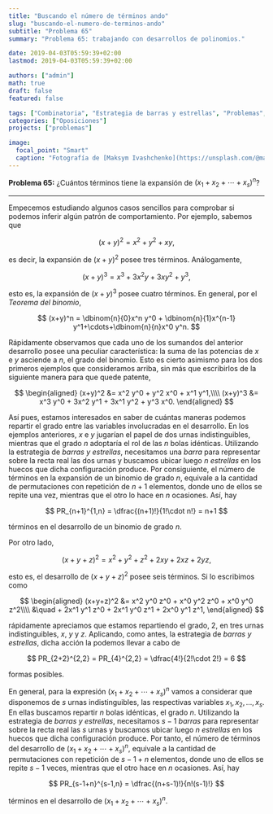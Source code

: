 ```yaml
---
title: "Buscando el número de términos ando"
slug: "buscando-el-numero-de-terminos-ando"
subtitle: "Problema 65"
summary: "Problema 65: trabajando con desarrollos de polinomios."

date: 2019-04-03T05:59:39+02:00
lastmod: 2019-04-03T05:59:39+02:00

authors: ["admin"]
math: true
draft: false
featured: false

tags: ["Combinatoria", "Estrategia de barras y estrellas", "Problemas", "Teorema del binomio"]
categories: ["Oposiciones"]
projects: ["problemas"]

image:
  focal_point: "Smart"
  caption: "Fotografía de [Maksym Ivashchenko](https://unsplash.com/@maksymiv), disponible en [Unsplash](https://unsplash.com/photos/roKIwcialYo)."
---
```


**Problema 65:** ¿Cuántos términos tiene la expansión de $(x_1+x_2+\cdots+x_s)^n$?

***

Empecemos estudiando algunos casos sencillos para comprobar si podemos inferir algún patrón de comportamiento. Por ejemplo, sabemos que

$$
(x+y)^2 = x^2 + y^2 + xy,
$$

es decir, la expansión de $(x+y)^2$ posee tres términos. Análogamente,

$$
(x+y)^3 = x^3 + 3x^2 y + 3xy^2 + y^3,
$$

esto es, la expansión de $(x+y)^3$ posee cuatro términos. En general, por el *Teorema del binomio*,

$$
(x+y)^n = \dbinom{n}{0}x^n y^0 + \dbinom{n}{1}x^{n-1} y^1+\cdots+\dbinom{n}{n}x^0 y^n.
$$

Rápidamente observamos que cada uno de los sumandos del anterior desarrollo posee una peculiar característica: la suma de las potencias de $x$ e $y$ asciende a $n$, el grado del binomio. Esto es cierto asimismo para los dos primeros ejemplos que consideramos arriba, sin más que escribirlos de la siguiente manera para que quede patente,

$$
\begin{aligned}
(x+y)^2 &= x^2 y^0 + y^2 x^0 + x^1 y^1,\\\\ (x+y)^3 &= x^3 y^0 + 3x^2 y^1 + 3x^1 y^2 + y^3 x^0.
\end{aligned}
$$

Así pues, estamos interesados en saber de cuántas maneras podemos repartir el grado entre las variables involucradas en el desarrollo. En los ejemplos anteriores, $x$ e $y$ jugarían el papel de dos urnas indistinguibles, mientras que el grado $n$ adoptaría el rol de las $n$ bolas idénticas. Utilizando la estrategia de *barras y estrellas*, necesitamos una *barra* para representar sobre la recta real las dos urnas y buscamos ubicar luego $n$ *estrellas* en los huecos que dicha configuración produce. Por consiguiente, el número de términos en la expansión de un binomio de grado $n$, equivale a la cantidad de permutaciones con repetición de $n+1$ elementos, donde uno de ellos se repite una vez, mientras que el otro lo hace en $n$ ocasiones. Así, hay

$$
PR_{n+1}^{1,n} = \dfrac{(n+1)!}{1!\cdot n!} = n+1
$$

términos en el desarrollo de un binomio de grado $n$.

Por otro lado, 

$$
(x+y+z)^2 = x^2 +y^2 +z^2 +2xy+2xz+2yz,
$$

esto es, el desarrollo de $(x+y+z)^2$ posee seis términos. Si lo escribimos como

$$
\begin{aligned}
(x+y+z)^2 &= x^2 y^0 z^0 + x^0 y^2 z^0 + x^0 y^0 z^2\\\\ &\quad + 2x^1 y^1 z^0 + 2x^1 y^0 z^1 + 2x^0 y^1 z^1,
\end{aligned}
$$

rápidamente apreciamos que estamos repartiendo el grado, $2$, en tres urnas indistinguibles, $x$, $y$ y $z$. Aplicando, como antes, la estrategia de *barras y estrellas*, dicha acción la podemos llevar a cabo de

$$
PR_{2+2}^{2,2} = PR_{4}^{2,2} = \dfrac{4!}{2!\cdot 2!} = 6
$$

formas posibles.

En general, para la expresión $(x_1+x_2+\cdots+x_s)^n$ vamos a considerar que disponemos de $s$ urnas indistinguibles, las respectivas variables $x_1,x_2,\ldots,x_s$. En ellas buscamos repartir $n$ bolas idénticas, el grado $n$. Utilizando la estrategia de *barras y estrellas*, necesitamos $s-1$ *barras* para representar sobre la recta real las $s$ urnas y buscamos ubicar luego $n$ *estrellas* en los huecos que dicha configuración produce. Por tanto, el número de términos del desarrollo de $(x_1+x_2+\cdots+x_s)^n$, equivale a la cantidad de permutaciones con repetición de $s-1+n$ elementos, donde uno de ellos se repite $s-1$ veces, mientras que el otro hace en $n$ ocasiones. Así, hay

$$
PR_{s-1+n}^{s-1,n} = \dfrac{(n+s-1)!}{n!(s-1)!}
$$

términos en el desarrollo de $(x_1+x_2+\cdots+x_s)^n$.
